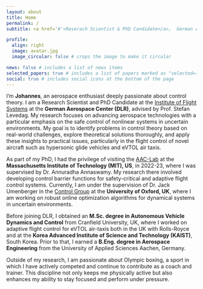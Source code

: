 ```yaml
---
layout: about
title: Home
permalink: /
subtitle: <a href='#'>Reserach Scientist & PhD Candidate</a>,  German Aerospace Center (DLR).

profile:
  align: right
  image: avatar.jpg
  image_circular: false # crops the image to make it circular

news: false # includes a list of news items
selected_papers: true # includes a list of papers marked as "selected={true}"
social: true # includes social icons at the bottom of the page
---
```


I’m **Johannes**, an aerospace enthusiast deeply passionate about control theory. I am a Research Scientist and PhD Candidate at the [Institute of Flight Systems](https://www.dlr.de/en/ft) at the **German Aerospace Center (DLR)**, advised by Prof. Stefan Levedag. My research focuses on advancing aerospace technologies with a particular emphasis on the safe control of nonlinear systems in uncertain environments. My goal is to identify problems in control theory based on real-world challenges, explore theoretical solutions thoroughly, and apply these insights to practical issues, particularly in the flight control of novel aircraft such as hypersonic glide vehicles and eVTOL air taxis.

As part of my PhD, I had the privilege of visiting the [AAC-Lab](http://aaclab.mit.edu/index.php) at the **Massachusetts Institute of Technology (MIT), US**, in 2022-23, where I was supervised by Dr. Annuradha Annaswamy. My research there involved developing control barrier functions for safety-critical and adaptive flight control systems. Currently, I am under the supervision of Dr. Jack Umenberger in the [Control Group](https://eng.ox.ac.uk/control/) at the **University of Oxford, UK**, where I am working on robust online optimization algorithms for dynamical systems in uncertain environments.

Before joining DLR, I obtained an **M.Sc. degree in Autonomous Vehicle Dynamics and Control** from Cranfield University, UK, where I worked on adaptive flight control for eVTOL air-taxis both in the UK with Rolls-Royce and at the **Korea Advanced Institute of Science and Technology (KAIST)**, South Korea. Prior to that, I earned a **B.Eng. degree in Aerospace Engineering** from the University of Applied Sciences Aachen, Germany.

Outside of my research, I am passionate about Olympic boxing, a sport in which I have actively competed and continue to contribute as a coach and trainer. This discipline not only keeps me physically active but also enhances my ability to stay focused and perform under pressure.
